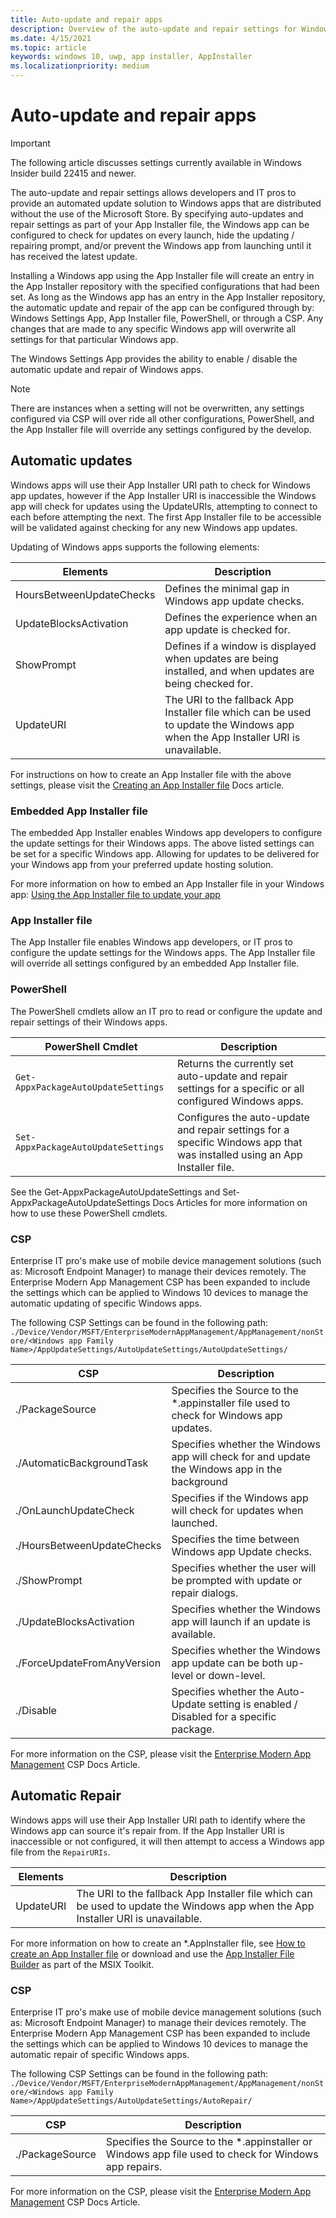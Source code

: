 ```yaml
---
title: Auto-update and repair apps
description: Overview of the auto-update and repair settings for Windows apps installed using an AppInstaller file.
ms.date: 4/15/2021
ms.topic: article
keywords: windows 10, uwp, app installer, AppInstaller
ms.localizationpriority: medium
---
```


# Auto-update and repair apps
>[!Important]
> The following article discusses settings currently available in Windows Insider build 22415 and newer.

The auto-update and repair settings allows developers and IT pros to provide an automated update solution to Windows apps that are distributed without the use of the Microsoft Store. By specifying auto-updates and repair settings as part of your App Installer file, the Windows app can be configured to check for updates on every launch, hide the updating / repairing prompt, and/or prevent the Windows app from launching until it has received the latest update.

Installing a Windows app using the App Installer file will create an entry in the App Installer repository with the specified configurations that had been set. As long as the Windows app has an entry in the App Installer repository, the automatic update and repair of the app can be configured through by: Windows Settings App, App Installer file, PowerShell, or through a CSP. Any changes that are made to any specific Windows app will overwrite all settings for that particular Windows app.

The Windows Settings App provides the ability to enable / disable the automatic update and repair of Windows apps.

> [!NOTE]
> There are instances when a setting will not be overwritten, any settings configured via CSP will over ride all other configurations, PowerShell, and the App Installer file will override any settings configured by the develop. 

## Automatic updates

Windows apps will use their App Installer URI path to check for Windows app updates, however if the App Installer URI is inaccessible the Windows app will check for updates using the UpdateURIs, attempting to connect to each before attempting the next. The first App Installer file to be accessible will be validated against checking for any new Windows app updates.

Updating of Windows apps supports the following elements:

| Elements                 | Description                                                                                                                     |
|--------------------------|---------------------------------------------------------------------------------------------------------------------------------|
| HoursBetweenUpdateChecks | Defines the minimal gap in Windows app update checks.                                                                           |
| UpdateBlocksActivation   | Defines the experience when an app update is checked for.                                                                       |
| ShowPrompt               | Defines if a window is displayed when updates are being installed, and when updates are being checked for.                      |
| UpdateURI                | The URI to the fallback App Installer file which can be used to update the Windows app when the App Installer URI is unavailable. |

For instructions on how to create an App Installer file with the above settings, please visit the [Creating an App Installer file](how-to-create-appinstaller-file.md) Docs article.

### Embedded App Installer file

The embedded App Installer enables Windows app developers to configure the update settings for their Windows apps. The above listed settings can be set for a specific Windows app. Allowing for updates to be delivered for your Windows app from your preferred update hosting solution.

For more information on how to embed an App Installer file in your Windows app: [Using the App Installer file to update your app](how-to-embed-an-appinstaller-file.md)

### App Installer file

The App Installer file enables Windows app developers, or IT pros to configure the update settings for the Windows apps. The App Installer file will override all settings configured by an embedded App Installer file.

### PowerShell

The PowerShell cmdlets allow an IT pro to read or configure the update and repair settings of their Windows apps. 

| PowerShell Cmdlet                   | Description                                                                                                              |
|-------------------------------------|--------------------------------------------------------------------------------------------------------------------------|
| `Get-AppxPackageAutoUpdateSettings` | Returns the currently set auto-update and repair settings for a specific or all configured Windows apps.                 |
| `Set-AppxPackageAutoUpdateSettings` | Configures the auto-update and repair settings for a specific Windows app that was installed using an App Installer file. |

See the Get-AppxPackageAutoUpdateSettings and Set-AppxPackageAutoUpdateSettings Docs Articles for more information on how to use these PowerShell cmdlets.

### CSP

Enterprise IT pro's make use of mobile device management solutions (such as: Microsoft Endpoint Manager) to manage their devices remotely. The Enterprise Modern App Management CSP has been expanded to include the settings which can be applied to Windows 10 devices to manage the automatic updating of specific Windows apps.

The following CSP Settings can be found in the following path: `./Device/Vendor/MSFT/EnterpriseModernAppManagement/AppManagement/nonStore/<Windows app Family Name>/AppUpdateSettings/AutoUpdateSettings/AutoUpdateSettings/`

| CSP                         | Description                                                                                   |
|-----------------------------|-----------------------------------------------------------------------------------------------|
| ./PackageSource             | Specifies the Source to the *.appinstaller file used to check for Windows app updates.        |
| ./AutomaticBackgroundTask   | Specifies whether the Windows app will check for and update the Windows app in the background |
| ./OnLaunchUpdateCheck       | Specifies if the Windows app will check for updates when launched.                            |
| ./HoursBetweenUpdateChecks  | Specifies the time between Windows app Update checks.                                         |
| ./ShowPrompt                | Specifies whether the user will be prompted with update or repair dialogs.                    |
| ./UpdateBlocksActivation    | Specifies whether the Windows app will launch if an update is available.                      |
| ./ForceUpdateFromAnyVersion | Specifies whether the Windows app update can be both up-level or down-level.                  |
| ./Disable                   | Specifies whether the Auto-Update setting is enabled / Disabled for a specific package.       |

For more information on the CSP, please visit the [Enterprise Modern App Management](/windows/client-management/mdm/enterprisemodernappmanagement-csp) CSP Docs Article.

## Automatic Repair

Windows apps will use their App Installer URI path to identify where the Windows app can source it's repair from. If the App Installer URI is inaccessible or not configured, it will then attempt to access a Windows app file from the `RepairURIs`. 

| Elements  | Description                                                                                                                     |
|-----------|---------------------------------------------------------------------------------------------------------------------------------|
| UpdateURI | The URI to the fallback App Installer file which can be used to update the Windows app when the App Installer URI is unavailable. |

For more information on how to create an *.AppInstaller file, see [How to create an App Installer file](how-to-create-appinstaller-file.md) or download and use the [App Installer File Builder](https://aka.ms/msix-toolkit) as part of the MSIX Toolkit.

### CSP

Enterprise IT pro's make use of mobile device management solutions (such as: Microsoft Endpoint Manager) to manage their devices remotely. The Enterprise Modern App Management CSP has been expanded to include the settings which can be applied to Windows 10 devices to manage the automatic repair of specific Windows apps.

The following CSP Settings can be found in the following path: `./Device/Vendor/MSFT/EnterpriseModernAppManagement/AppManagement/nonStore/<Windows app Family Name>/AppUpdateSettings/AutoUpdateSettings/AutoRepair/`

| CSP             | Description                                                                                           |
|-----------------|-------------------------------------------------------------------------------------------------------|
| ./PackageSource | Specifies the Source to the *.appinstaller or Windows app file used to check for Windows app repairs. |

For more information on the CSP, please visit the [Enterprise Modern App Management](/windows/client-management/mdm/enterprisemodernappmanagement-csp) CSP Docs Article.
